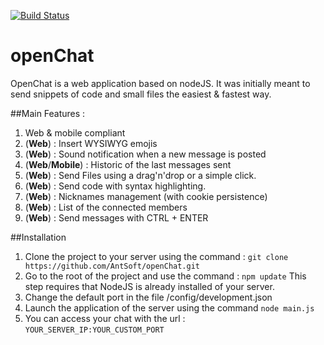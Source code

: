 [![Build Status](https://travis-ci.org/anthony-quiros/openChat.svg?branch=master)](https://travis-ci.org/anthony-quiros/openChat)
# openChat
OpenChat is a web application based on nodeJS.
It was initially meant to send snippets of code and small files the easiest & fastest way.


##Main Features :

1. Web & mobile compliant 
2. (**Web**) : Insert WYSIWYG emojis
3. (**Web**) : Sound notification when a new message is posted
4. (**Web**/**Mobile**) : Historic of the last messages sent
5. (**Web**) : Send Files using a drag'n'drop or a simple click.
6. (**Web**) : Send code with syntax highlighting.
7. (**Web**) : Nicknames management (with cookie persistence)
8. (**Web**) : List of the connected members
9. (**Web**) : Send messages with CTRL + ENTER

##Installation

1. Clone the project to your server using the command : ```git clone https://github.com/AntSoft/openChat.git```
2. Go to the root of the project and use the command : ```npm update```    This step requires that NodeJS is already installed of your server.
3. Change the default port in the file /config/development.json
4. Launch the application of the server using the command ```node main.js```
5. You can access your chat with the url : ```YOUR_SERVER_IP:YOUR_CUSTOM_PORT```
